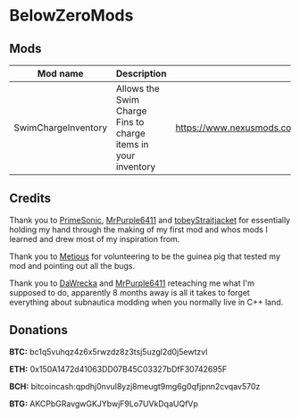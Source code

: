 # BelowZeroMods

## Mods

| Mod name   | Description                                                               | URL                                                            |
|------------|---------------------------------------------------------------------------|----------------------------------------------------------------|
| SwimChargeInventory | Allows the Swim Charge Fins to charge items in your inventory | https://www.nexusmods.com/subnauticabelowzero/mods/189 |

## Credits

Thank you to [PrimeSonic](https://github.com/PrimeSonic), [MrPurple6411](https://github.com/MrPurple6411) and [tobeyStraitjacket](https://github.com/tobeyStraitjacket) for essentially holding my hand through the making of my first mod and whos mods I learned and drew most of my inspiration from.

Thank you to [Metious](https://github.com/Metious) for volunteering to be the guinea pig that tested my mod and pointing out all the bugs.

Thank you to [DaWrecka](https://github.com/dawrecka) and [MrPurple6411](https://github.com/MrPurple6411) reteaching me what I'm supposed to do, apparently 8 months away is all it takes to forget everything about subnautica modding when you normally live in C++ land.

## Donations

**BTC:** bc1q5vuhqz4z6x5rwzdz8z3tsj5uzgl2d0j5ewtzvl

**ETH:** 0x150A1472d41063DD07B45C03327bDfF30742695F

**BCH:** bitcoincash:qpdhj0nvul8yzj8meugt9mg6g0qfjpnn2cvqav570z

**BTG:** AKCPbGRavgwGKJYbwjF9Lo7UVkDqaUQfVp
